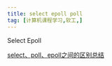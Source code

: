 ```yaml
---
title: select epoll poll
tag: [计算机课程学习,软工,]
---
```

Select Epoll

[select、poll、epoll之间的区别总结](https://www.cnblogs.com/Anker/p/3265058.html)

